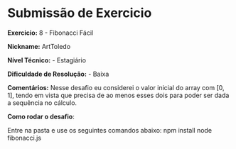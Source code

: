 # Submissão de Exercicio

**Exercicio:** 8 - Fibonacci Fácil

**Nickname:** ArtToledo

**Nível Técnico:** - Estagiário

**Dificuldade de Resolução:** - Baixa

**Comentários:** Nesse desafio eu considerei o valor inicial do array com [0, 1], tendo em vista que precisa de ao menos esses dois para poder ser dada a sequência no cálculo.

**Como rodar o desafio**: 

Entre na pasta e use os seguintes comandos abaixo:
npm install
node fibonacci.js 
